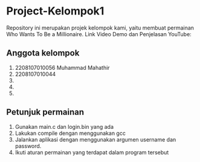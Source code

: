 # Project-Kelompok1
Repository ini merupakan projek kelompok kami, yaitu membuat permainan Who Wants To Be a Millionaire. Link Video Demo dan Penjelasan YouTube: 

## Anggota kelompok
1. 2208107010056 Muhammad Mahathir
2. 2208107010044 
3. 
4. 
5. 

## Petunjuk permainan
1. Gunakan main.c dan login.bin yang ada
2. Lakukan compile dengan menggunakan gcc
3. Jalankan aplikasi dengan menggunakan argumen username dan password.
4. Ikuti aturan permainan yang terdapat dalam program tersebut
